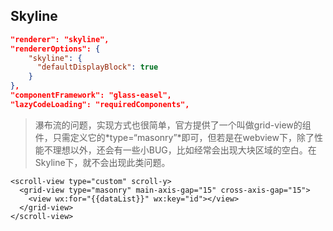 ## Skyline

```json
"renderer": "skyline",
"rendererOptions": {
    "skyline": {
      "defaultDisplayBlock": true      
    }
},
"componentFramework": "glass-easel",
"lazyCodeLoading": "requiredComponents",

```

> 瀑布流的问题，实现方式也很简单，官方提供了一个叫做grid-view的组件，只需定义它的*type=“masonry”*即可，但若是在webview下，除了性能不理想以外，还会有一些小BUG，比如经常会出现大块区域的空白。在Skyline下，就不会出现此类问题。

```
<scroll-view type="custom" scroll-y>
  <grid-view type="masonry" main-axis-gap="15" cross-axis-gap="15">
    <view wx:for="{{dataList}}" wx:key="id"></view>
  </grid-view>
</scroll-view>
```